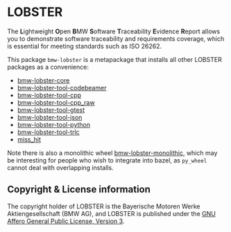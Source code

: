 # LOBSTER

The **L**ightweight **O**pen **B**MW **S**oftware **T**raceability
**E**vidence **R**eport allows you to demonstrate software traceability
and requirements coverage, which is essential for meeting standards
such as ISO 26262.

This package `bmw-lobster` is a metapackage that installs all other
LOBSTER packages as a convenience:

* [bmw-lobster-core](https://pypi.org/project/bmw-lobster-core)
* [bmw-lobster-tool-codebeamer](https://pypi.org/project/bmw-lobster-tool-codebeamer)
* [bmw-lobster-tool-cpp](https://pypi.org/project/bmw-lobster-tool-cpp)
* [bmw-lobster-tool-cpp_raw](https://pypi.org/project/bmw-lobster-tool-cpp_raw)
* [bmw-lobster-tool-gtest](https://pypi.org/project/bmw-lobster-tool-gtest)
* [bmw-lobster-tool-json](https://pypi.org/project/bmw-lobster-tool-json)
* [bmw-lobster-tool-python](https://pypi.org/project/bmw-lobster-tool-python)
* [bmw-lobster-tool-trlc](https://pypi.org/project/bmw-lobster-tool-trlc)
* [miss_hit](https://pypi.org/project/miss_hit)

Note there is also a monolithic wheel
[bmw-lobster-monolithic](https://pypi.org/project/bmw-lobster-monolithic),
which may be interesting for people who wish to integrate into bazel,
as `py_wheel` cannot deal with overlapping installs.

## Copyright & License information

The copyright holder of LOBSTER is the Bayerische Motoren Werke
Aktiengesellschaft (BMW AG), and LOBSTER is published under the [GNU
Affero General Public License, Version
3](https://github.com/bmw-software-engineering/lobster/blob/main/LICENSE.md).
